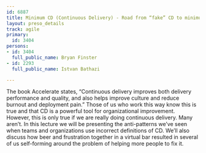 ```yaml
---
id: 6887
title: Minimum CD (Continuous Delivery) - Road from “fake” CD to minimum CD and beyond...
layout: preso_details
track: agile
primary:
  id: 3404
persons:
- id: 3404
  full_public_name: Bryan Finster
- id: 2293
  full_public_name: Istvan Bathazi

---
```

The book Accelerate states, “Continuous delivery improves both delivery performance and quality, and also helps improve culture and reduce burnout and deployment pain.” Those of us who work this way know this is true and that CD is a powerful tool for organizational improvement. However, this is only true if we are really doing continuous delivery. Many aren’t.
In this lecture we will be presenting the anti-patterns we’ve seen when teams and organizations use incorrect definitions of CD. We’ll also discuss how beer and frustration together in a virtual bar resulted in several of us self-forming around the problem of helping more people to fix it.
